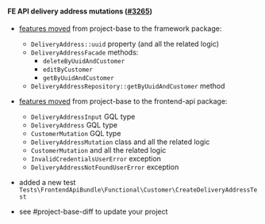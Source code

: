 #### FE API delivery address mutations ([#3265](https://github.com/shopsys/shopsys/pull/3265))

-   [features moved](#movement-of-features-from-project-base-to-packages) from project-base to the framework package:

    -   `DeliveryAddress::uuid` property (and all the related logic)
    -   `DeliveryAddressFacade` methods:
        -   `deleteByUuidAndCustomer`
        -   `editByCustomer`
        -   `getByUuidAndCustomer`
    -   `DeliveryAddressRepository::getByUuidAndCustomer` method

-   [features moved](#movement-of-features-from-project-base-to-packages) from project-base to the frontend-api package:

    -   `DeliveryAddressInput` GQL type
    -   `DeliveryAddress` GQL type
    -   `CustomerMutation` GQL type
    -   `DeliveryAddressMutation` class and all the related logic
    -   `CustomerMutation` and all the related logic
    -   `InvalidCredentialsUserError` exception
    -   `DeliveryAddressNotFoundUserError` exception

-   added a new test `Tests\FrontendApiBundle\Functional\Customer\CreateDeliveryAddressTest`

-   see #project-base-diff to update your project
